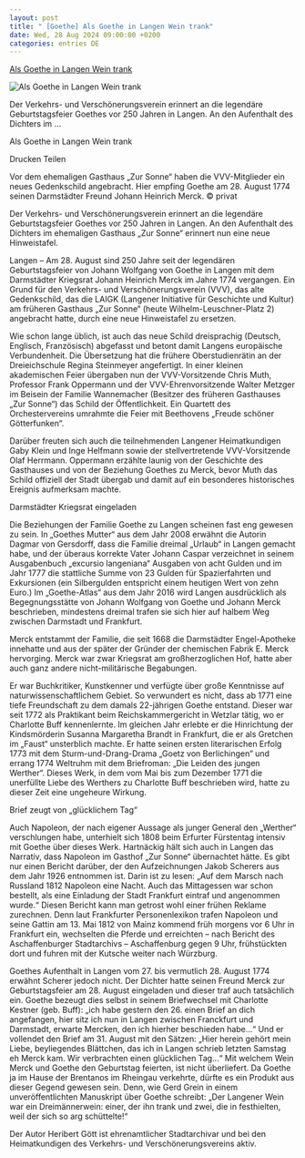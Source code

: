 ```yaml
---
layout: post
title: " [Goethe] Als Goethe in Langen Wein trank"
date: Wed, 28 Aug 2024 09:00:00 +0200
categories: entries DE
---
```

[Als Goethe in Langen Wein trank](https://www.op-online.de/region/langen/als-goethe-in-langen-wein-trank-93265399.html)

![Als Goethe in Langen Wein trank](https://www.op-online.de/assets/images/35/454/35454355-vor-dem-ehemaligen-gasthaus-zur-sonne-haben-die-vvv-mitglieder-ein-neues-gedenkschild-angebracht-hier-empfing-goethe-am-28-august-1774-seinen-1jfe.jpg)

Der Verkehrs- und Verschönerungsverein erinnert an die legendäre Geburtstagsfeier Goethes vor 250 Jahren in Langen. An den Aufenthalt des Dichters im ...

Als Goethe in Langen Wein trank

Drucken Teilen

Vor dem ehemaligen Gasthaus „Zur Sonne“ haben die VVV-Mitglieder ein neues Gedenkschild angebracht. Hier empfing Goethe am 28. August 1774 seinen Darmstädter Freund Johann Heinrich Merck. © privat

Der Verkehrs- und Verschönerungsverein erinnert an die legendäre Geburtstagsfeier Goethes vor 250 Jahren in Langen. An den Aufenthalt des Dichters im ehemaligen Gasthaus „Zur Sonne“ erinnert nun eine neue Hinweistafel.

Langen – Am 28. August sind 250 Jahre seit der legendären Geburtstagsfeier von Johann Wolfgang von Goethe in Langen mit dem Darmstädter Kriegsrat Johann Heinrich Merck im Jahre 1774 vergangen. Ein Grund für den Verkehrs- und Verschönerungsverein (VVV), das alte Gedenkschild, das die LAIGK (Langener Initiative für Geschichte und Kultur) am früheren Gasthaus „Zur Sonne“ (heute Wilhelm-Leuschner-Platz 2) angebracht hatte, durch eine neue Hinweistafel zu ersetzen.

Wie schon lange üblich, ist auch das neue Schild dreisprachig (Deutsch, Englisch, Französisch) abgefasst und betont damit Langens europäische Verbundenheit. Die Übersetzung hat die frühere Oberstudienrätin an der Dreieichschule Regina Steinmeyer angefertigt. In einer kleinen akademischen Feier übergaben nun der VVV-Vorsitzende Chris Muth, Professor Frank Oppermann und der VVV-Ehrenvorsitzende Walter Metzger im Beisein der Familie Wannemacher (Besitzer des früheren Gasthauses „Zur Sonne“) das Schild der Öffentlichkeit. Ein Quartett des Orchestervereins umrahmte die Feier mit Beethovens „Freude schöner Götterfunken“.

Darüber freuten sich auch die teilnehmenden Langener Heimatkundigen Gaby Klein und Inge Helfmann sowie der stellvertretende VVV-Vorsitzende Olaf Herrmann. Oppermann erzählte launig von der Geschichte des Gasthauses und von der Beziehung Goethes zu Merck, bevor Muth das Schild offiziell der Stadt übergab und damit auf ein besonderes historisches Ereignis aufmerksam machte.

Darmstädter Kriegsrat eingeladen

Die Beziehungen der Familie Goethe zu Langen scheinen fast eng gewesen zu sein. In „Goethes Mutter“ aus dem Jahr 2008 erwähnt die Autorin Dagmar von Gersdorff, dass die Familie dreimal „Urlaub“ in Langen gemacht habe, und der überaus korrekte Vater Johann Caspar verzeichnet in seinem Ausgabenbuch „excursio langeniana“ Ausgaben von acht Gulden und im Jahr 1777 die stattliche Summe von 23 Gulden für Spazierfahrten und Exkursionen (ein Silbergulden entspricht einem heutigen Wert von zehn Euro.) Im „Goethe-Atlas“ aus dem Jahr 2016 wird Langen ausdrücklich als Begegnungsstätte von Johann Wolfgang von Goethe und Johann Merck beschrieben, mindestens dreimal trafen sie sich hier auf halbem Weg zwischen Darmstadt und Frankfurt.

Merck entstammt der Familie, die seit 1668 die Darmstädter Engel-Apotheke innehatte und aus der später der Gründer der chemischen Fabrik E. Merck hervorging. Merck war zwar Kriegsrat am großherzoglichen Hof, hatte aber auch ganz andere nicht-militärische Begabungen.

Er war Buchkritiker, Kunstkenner und verfügte über große Kenntnisse auf naturwissenschaftlichem Gebiet. So verwundert es nicht, dass ab 1771 eine tiefe Freundschaft zu dem damals 22-jährigen Goethe entstand. Dieser war seit 1772 als Praktikant beim Reichskammergericht in Wetzlar tätig, wo er Charlotte Buff kennenlernte. Im gleichen Jahr erlebte er die Hinrichtung der Kindsmörderin Susanna Margaretha Brandt in Frankfurt, die er als Gretchen im „Faust“ unsterblich machte. Er hatte seinen ersten literarischen Erfolg 1773 mit dem Sturm-und-Drang-Drama „Goetz von Berlichingen“ und errang 1774 Weltruhm mit dem Briefroman: „Die Leiden des jungen Werther“. Dieses Werk, in dem vom Mai bis zum Dezember 1771 die unerfüllte Liebe des Werthers zu Charlotte Buff beschrieben wird, hatte zu dieser Zeit eine ungeheure Wirkung.

Brief zeugt von „glücklichem Tag“

Auch Napoleon, der nach eigener Aussage als junger General den „Werther“ verschlungen habe, unterhielt sich 1808 beim Erfurter Fürstentag intensiv mit Goethe über dieses Werk. Hartnäckig hält sich auch in Langen das Narrativ, dass Napoleon im Gasthof „Zur Sonne“ übernachtet hätte. Es gibt nur einen Bericht darüber, der den Aufzeichnungen Jakob Scherers aus dem Jahr 1926 entnommen ist. Darin ist zu lesen: „Auf dem Marsch nach Russland 1812 Napoleon eine Nacht. Auch das Mittagessen war schon bestellt, als eine Einladung der Stadt Frankfurt eintraf und angenommen wurde.“ Diesen Bericht kann man getrost wohl einer frühen Reklame zurechnen. Denn laut Frankfurter Personenlexikon trafen Napoleon und seine Gattin am 13. Mai 1812 von Mainz kommend früh morgens vor 6 Uhr in Frankfurt ein, wechselten die Pferde und erreichten – nach Bericht des Aschaffenburger Stadtarchivs – Aschaffenburg gegen 9 Uhr, frühstückten dort und fuhren mit der Kutsche weiter nach Würzburg.

Goethes Aufenthalt in Langen vom 27. bis vermutlich 28. August 1774 erwähnt Scherer jedoch nicht. Der Dichter hatte seinen Freund Merck zur Geburtstagsfeier am 28. August eingeladen und dieser traf auch tatsächlich ein. Goethe bezeugt dies selbst in seinem Briefwechsel mit Charlotte Kestner (geb. Buff): „ich habe gestern den 26. einen Brief an dich angefangen, hier sitz ich nun in Langen zwischen Franckfurt und Darmstadt, erwarte Mercken, den ich hierher beschieden habe...“ Und er vollendet den Brief am 31. August mit den Sätzen: „Hier herein gehört mein Liebe, beyliegendes Blättchen, das ich in Langen schrieb letzten Samstag eh Merck kam. Wir verbrachten einen glücklichen Tag...“ Mit welchem Wein Merck und Goethe den Geburtstag feierten, ist nicht überliefert. Da Goethe ja im Hause der Brentanos im Rheingau verkehrte, dürfte es ein Produkt aus dieser Gegend gewesen sein. Denn, wie Gerd Grein in einem unveröffentlichten Manuskript über Goethe schreibt: „Der Langener Wein war ein Dreimännerwein: einer, der ihn trank und zwei, die in festhielten, weil der sich so arg schüttelte!“

Der Autor Heribert Gött ist ehrenamtlicher Stadtarchivar und bei den Heimatkundigen des Verkehrs- und Verschönerungsvereins aktiv.

